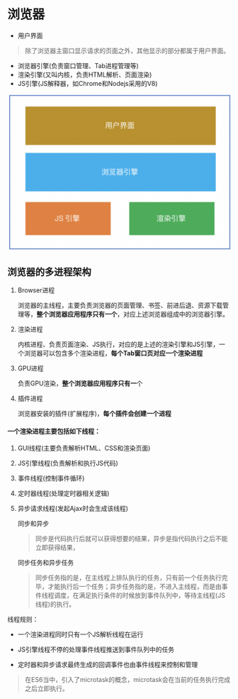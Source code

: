 # 浏览器
- 用户界面

>除了浏览器主窗口显示请求的页面之外，其他显示的部分都属于用户界面。

- 浏览器引擎(负责窗口管理、Tab进程管理等)
- 渲染引擎(又叫内核，负责HTML解析、页面渲染)
- JS引擎(JS解释器，如Chrome和Nodejs采用的V8)

![](imgs/组成@浏览器.png)
## 浏览器的多进程架构
1. Browser进程

    浏览器的主线程，主要负责浏览器的页面管理、书签、前进后退、资源下载管理等，**整个浏览器应用程序只有一个**，对应上述浏览器组成中的浏览器引擎。

2. 渲染进程

    内核进程、负责页面渲染、JS执行，对应的是上述的渲染引擎和JS引擎，一个浏览器可以包含多个渲染进程，**每个Tab窗口页对应一个渲染进程**

3. GPU进程

    负责GPU渲染，**整个浏览器应用程序只有一**个

4. 插件进程

    浏览器安装的插件(扩展程序)，**每个插件会创建一个进程**


#### 一个渲染进程主要包括如下线程：

1. GUI线程(主要负责解析HTML、CSS和渲染页面)

2. JS引擎线程(负责解析和执行JS代码)

3. 事件线程(控制事件循环)

4. 定时器线程(处理定时器相关逻辑)

5. 异步请求线程(发起Ajax时会生成该线程)

    同步和异步
    >同步是代码执行后就可以获得想要的结果，异步是指代码执行之后不能立即获得结果，
    
    同步任务和异步任务
    >同步任务指的是，在主线程上排队执行的任务，只有前一个任务执行完毕，才能执行后一个任务；异步任务指的是，不进入主线程，而是由事件线程调度，在满足执行条件的时候放到事件队列中，等待主线程(JS线程)的执行。

线程规则：
- 一个渲染进程同时只有一个JS解析线程在运行

- JS引擎线程不停的处理事件线程推送到事件队列中的任务

- 定时器和异步请求最终生成的回调事件也由事件线程来控制和管理

>在ES6当中，引入了microtask的概念，microtask会在当前的任务执行完成之后立即执行。